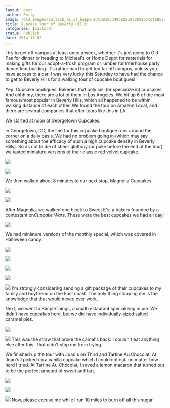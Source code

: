 ```yaml
---
layout: post
author: Emily
image: /old_images/caltech_as_it_happens/6a0105349b8251970b01b7c6fb8571970b.jpg
title: Cupcake Tour of Beverly Hills 
categories: [culture]
status: Publish
date: 2014-11-02
---
```


I try to get off campus at least once a week, whether it's just going to Old Pas for dinner or heading to Micheal's or Home Depot for materials for making gifts for our adopt-a-frosh program or lumber for Interhouse party dancefloor building. It's rather hard to get too far off campus, unless you have access to a car. I was very lucky this Saturday to have had the chance to get to Beverly Hills for a walking tour of cupcake boutiques!

Yep. Cupcake boutiques. Bakeries that only sell (or specialize in) cupcakes. And ohhh my, there are a lot of them in Los Angeles. We hit up 6 of the most famous/most popular in Beverly Hills, which all happened to be within walking distance of each other. We found the tour on Amazon Local, and there are several companies that offer tours like this in LA.

We started at noon at Georgetown Cupcakes.

In Georgetown, DC, the line for this cupcake boutique runs around the corner on a daily basis. We had no problem going in (which may say something about the efficacy of such a high cupcake density in Beverly Hills). So as not to die of sheer gluttony (or puke before the end of the tour), we tasted miniature versions of their classic red velvet cupcake.


![](/old_images/caltech_as_it_happens/6a0105349b8251970b01b7c6fb8601970b.jpg)


![](/old_images/caltech_as_it_happens/6a0105349b8251970b01b8d0858b86970c.jpg)

We then walked about 8 minutes to our next stop, Magnolia Cupcakes.


![](/old_images/caltech_as_it_happens/6a0105349b8251970b01b8d0858bbf970c.jpg)

![](/old_images/caltech_as_it_happens/6a0105349b8251970b01b7c6fb868e970b.jpg)

After Magnolia, we walked one block to Sweet E's, a bakery founded by a contestant on*Cupcake Wars*. These were the best cupcakes we had all day!


![](/old_images/caltech_as_it_happens/6a0105349b8251970b01bb07a0bce0970d.jpg)

We had miniature versions of the monthly special, which was covered in Halloween candy.


![](/old_images/caltech_as_it_happens/6a0105349b8251970b01bb07a0bcf8970d.jpg)


![](/old_images/caltech_as_it_happens/6a0105349b8251970b01b7c6fb86ec970b.jpg)


![](/old_images/caltech_as_it_happens/6a0105349b8251970b01b8d0858c7b970c.jpg)

![](/old_images/caltech_as_it_happens/6a0105349b8251970b01b8d0858cad970c.jpg)


![](/old_images/caltech_as_it_happens/6a0105349b8251970b01b8d0858cbe970c.jpg)
I'm strongly considering sending a gift package of their cupcakes to my family and boyfriend on the East coast. The only thing stopping me is the knowledge that that would never, ever work.

Next, we went to SimpleThings, a small restaurant specializing in pie. We didn't have cupcakes here, but we did have individually-sized salted caramel pies.


![](/old_images/caltech_as_it_happens/6a0105349b8251970b01b7c6fb87a0970b.jpg)


![](/old_images/caltech_as_it_happens/6a0105349b8251970b01bb07a0bda2970d.jpg)
This was the straw that broke the camel's back. I couldn't eat anything else after this. That didn't stop me from trying...

We finished up the tour with Joan's on Third and Tartine Au Chocolat. At Joan's I picked up a vanilla cupcake which I could not eat, no matter how hard I tried. At Tartine Au Chocolat, I saved a lemon macaron that turned out to be the perfect amount of sweet and tart.


![](/old_images/caltech_as_it_happens/6a0105349b8251970b01bb07a0bdc3970d.jpg)


![](/old_images/caltech_as_it_happens/6a0105349b8251970b01bb07a0bdee970d.jpg)


![](/old_images/caltech_as_it_happens/6a0105349b8251970b01b8d0858d79970c.jpg)
Now, please excuse me while I run 10 miles to burn off all this sugar.

